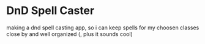 # DnD Spell Caster
 making a dnd spell casting app, so i can keep spells for my choosen classes close by and well organized (, plus it sounds cool)
